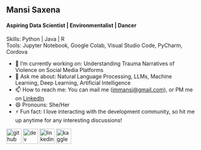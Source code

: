 ## Mansi Saxena
#### Aspiring Data Scientist | Environmentalist | Dancer

Skills: Python | Java | R </br>
Tools: Jupyter Notebook, Google Colab, Visual Studio Code, PyCharm, Cordova

- 🔭 I’m currently working on: Understanding Trauma Narratives of Violence on Social Media Platforms
- 💬 Ask me about: Natural Language Processing, LLMs, Machine Learning, Deep Learning, Artificial Intelligence
- 📫 How to reach me: You can mail me (immansi@gmail.com), or PM me on [LinkedIn](https://www.linkedin.com/in/mansi-saxena1/) 
- 😄 Pronouns: She/Her
- ⚡ Fun fact: I love interacting with the development community, so hit me up anytime for any interesting discussions!

[<img src='https://cdn.jsdelivr.net/npm/simple-icons@3.0.1/icons/github.svg' alt='github' height='40'>](https://github.com/saxenamansi)  [<img src='https://cdn.jsdelivr.net/npm/simple-icons@3.0.1/icons/dev-dot-to.svg' alt='dev' height='40'>](https://dev.to/saxenamansi)  [<img src='https://cdn.jsdelivr.net/npm/simple-icons@3.0.1/icons/linkedin.svg' alt='linkedin' height='40'>](https://www.linkedin.com/in/MansiSaxena/)  [<img src='https://cdn.jsdelivr.net/npm/simple-icons@3.0.1/icons/kaggle.svg' alt='kaggle' height='40'>](https://www.kaggle.com/mansisaxena) 
